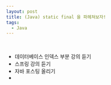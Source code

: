 ```yaml
---
layout: post
title: (Java) static final 을 파헤쳐보자!
tags:
  - Java
---
```


<br>

- 데이터베이스 인덱스 부분 강의 듣기
- 스프링 강의 듣기
- 자바 포스팅 올리기
- 


